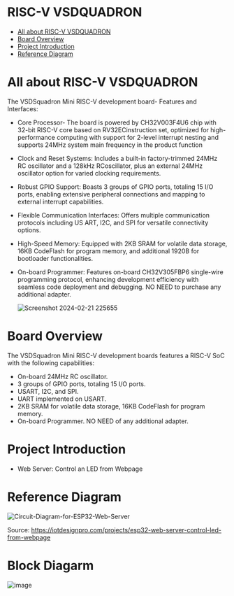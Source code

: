 # RISC-V VSDQUADRON


- [All about RISC-V VSDQUADRON](#all-about-risc-v-vsdquadron)
- [Board Overview](#board-overview)
- [Project Introduction](#project-introduction)
- [Reference Diagram](#reference-diagram)

# All about RISC-V VSDQUADRON

The VSDSquadron Mini RISC-V development board- Features and Interfaces:
 
 
 - Core Processor- The board is powered by CH32V003F4U6 chip with 32-bit RISC-V core based
 on RV32ECinstruction set, optimized for high-performance computing with support for 2-level
 interrupt nesting and supports 24MHz system main frequency in the product function
 
 - Clock and Reset Systems: Includes a built-in factory-trimmed 24MHz RC oscillator and a
 128kHz RCoscillator, plus an external 24MHz oscillator option for varied clocking requirements.
 
 - Robust GPIO Support: Boasts 3 groups of GPIO ports, totaling 15 I/O ports, enabling
 extensive peripheral connections and mapping to external interrupt capabilities.
 
 - Flexible Communication Interfaces: Offers multiple communication protocols including US
ART, I2C, and SPI for versatile connectivity options.

 - High-Speed Memory: Equipped with 2KB SRAM for volatile data storage, 16KB CodeFlash
 for program memory, and additional 1920B for bootloader functionalities.
 
 - On-board Programmer: Features on-board CH32V305FBP6 single-wire programming protocol, enhancing development efficiency with seamless code deployment and debugging. NO NEED to purchase any additional adapter.

   ![Screenshot 2024-02-21 225655](https://github.com/mzmdirfan/RSIC-V-vsdsquadron/assets/100523407/a634c0dc-9602-4b24-a75f-78ba2490cbde)

 # Board Overview
 The VSDSquadron Mini RISC-V development boards features a RISC-V SoC with the following
 capabilities:
 
 - On-board 24MHz RC oscillator.
 - 3 groups of GPIO ports, totaling 15 I/O ports.
 - USART, I2C, and SPI.
 - UART implemented on USART.
 - 2KB SRAM for volatile data storage, 16KB CodeFlash for program memory.
 - On-board Programmer. NO NEED of any additional adapter.

 # Project Introduction

  - Web Server:  Control an LED from Webpage

 # Reference Diagram

   ![Circuit-Diagram-for-ESP32-Web-Server](https://github.com/mzmdirfan/RSIC-V-vsdsquadron/assets/100523407/ec941fa4-d937-431c-8e03-f7ccc9054f55)

   Source: https://iotdesignpro.com/projects/esp32-web-server-control-led-from-webpage

   # Block Diagarm
   ![image](https://github.com/mzmdirfan/RSIC-V-vsdsquadron/assets/100523407/7bf055a4-1766-4903-93ac-c4c18e04a3b1)



